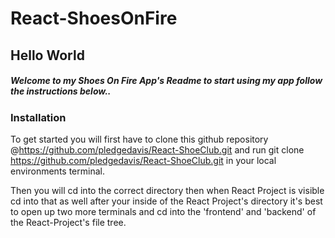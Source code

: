 # React-ShoesOnFire
## Hello World
##### Welcome to my  Shoes On Fire App's Readme to start using my app follow the instructions below..
### Installation
 To get started you will first have to clone this github repository @https://github.com/pledgedavis/React-ShoeClub.git and run git clone https://github.com/pledgedavis/React-ShoeClub.git in your local environments terminal. 
 
 Then you will cd into the correct directory then when React Project is visible cd into that as well after your inside of the React Project's directory it's best to open up two more terminals and cd into the 'frontend' and 'backend' of the React-Project's file tree. 

 


